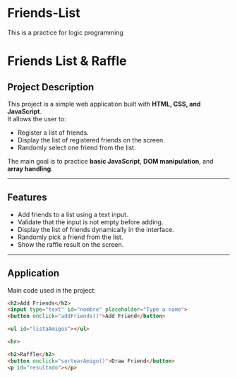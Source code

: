 # Friends-List
This is a practice for logic programming
# Friends List & Raffle

## Project Description
This project is a simple web application built with **HTML, CSS, and JavaScript**.  
It allows the user to:  
- Register a list of friends.  
- Display the list of registered friends on the screen.  
- Randomly select one friend from the list.  

The main goal is to practice **basic JavaScript**, **DOM manipulation**, and **array handling**.

---

## Features
- Add friends to a list using a text input.  
- Validate that the input is not empty before adding.  
- Display the list of friends dynamically in the interface.  
- Randomly pick a friend from the list.  
- Show the raffle result on the screen.  

---

## Application
Main code used in the project:

```html
<h2>Add Friends</h2>
<input type="text" id="nombre" placeholder="Type a name">
<button onclick="addFriends()">Add Friend</button>

<ul id="listaAmigos"></ul>

<hr>

<h2>Raffle</h2>
<button onclick="sortearAmigo()">Draw Friend</button>
<p id="resultado"></p>





